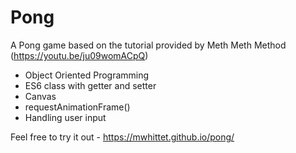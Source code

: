 # Pong
A Pong game based on the tutorial provided by Meth Meth Method (https://youtu.be/ju09womACpQ)

- Object Oriented Programming
- ES6 class with getter and setter
- Canvas
- requestAnimationFrame()
- Handling user input

Feel free to try it out - https://mwhittet.github.io/pong/